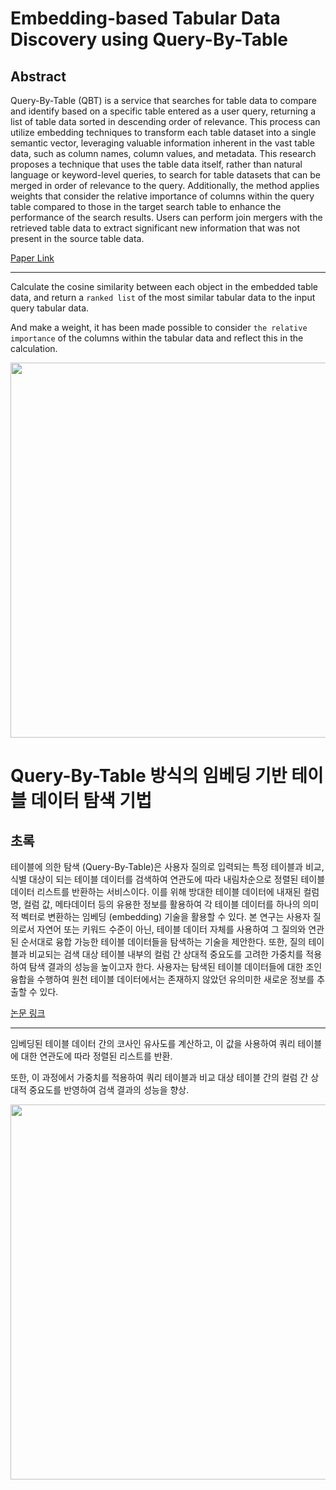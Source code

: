 # Embedding-based Tabular Data Discovery using Query-By-Table

## Abstract

Query-By-Table (QBT) is a service that searches for table data to compare and identify based on a specific table entered as a user query, returning a list of table data sorted in descending order of relevance. This process can utilize embedding techniques to transform each table dataset into a single semantic vector, leveraging valuable information inherent in the vast table data, such as column names, column values, and metadata. This research proposes a technique that uses the table data itself, rather than natural language or keyword-level queries, to search for table datasets that can be merged in order of relevance to the query. Additionally, the method applies weights that consider the relative importance of columns within the query table compared to those in the target search table to enhance the performance of the search results. Users can perform join mergers with the retrieved table data to extract significant new information that was not present in the source table data.

[Paper Link](https://drive.google.com/file/d/1H__K-pkxA3NUZisRym4QCbkns6kSynXq/view?usp=drive_link)

---

Calculate the cosine similarity between each object in the embedded table data, and return a `ranked list` of the most similar tabular data to the input query tabular data.   

And make a weight, it has been made possible to consider `the relative importance` of the columns within the tabular data and reflect this in the calculation.

<p align="center">
  <img src="https://github.com/Godsihyeong/Table2Vec/assets/105179996/09bce2c5-d409-4a71-9298-57db303a6867" width="600">
</p>



# Query-By-Table 방식의 임베딩 기반 테이블 데이터 탐색 기법

## 초록

테이블에 의한 탐색 (Query-By-Table)은 사용자 질의로 입력되는 특정 테이블과 비교, 식별 대상이 되는 테이블 데이터를 검색하여 연관도에 따라 내림차순으로 정렬된 테이블 데이터 리스트를 반환하는 서비스이다. 이를 위해 방대한 테이블 데이터에 내재된 컬럼명, 컬럼 값, 메타데이터 등의 유용한 정보를 활용하여 각 테이블 데이터를 하나의 의미적 벡터로 변환하는 임베딩 (embedding) 기술을 활용할 수 있다. 본 연구는 사용자 질의로서 자연어 또는 키워드 수준이 아닌, 테이블 데이터 자체를 사용하여 그 질의와 연관된 순서대로 융합 가능한 테이블 데이터들을 탐색하는 기술을 제안한다. 또한, 질의 테이블과 비교되는 검색 대상 테이블 내부의 컬럼 간 상대적 중요도를 고려한 가중치를 적용하여 탐색 결과의 성능을 높이고자 한다. 사용자는 탐색된 테이블 데이터들에 대한 조인 융합을 수행하여 원천 테이블 데이터에서는 존재하지 않았던 유의미한 새로운 정보를 추출할 수 있다.

[논문 링크](https://drive.google.com/file/d/1H__K-pkxA3NUZisRym4QCbkns6kSynXq/view?usp=drive_link)

---

임베딩된 테이블 데이터 간의 코사인 유사도를 계산하고, 이 값을 사용하여 쿼리 테이블에 대한 연관도에 따라 정렬된 리스트를 반환.

또한, 이 과정에서 가중치를 적용하여 쿼리 테이블과 비교 대상 테이블 간의 컬럼 간 상대적 중요도를 반영하여 검색 결과의 성능을 향상.

<p align="center">
  <img src="https://github.com/Godsihyeong/Table2Vec/assets/105179996/09bce2c5-d409-4a71-9298-57db303a6867" width="600">
</p>


